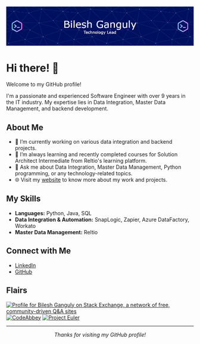 ![Header](./github-header-image.png)

# Hi there! 👋

Welcome to my GitHub profile!

I'm a passionate and experienced Software Engineer with over 9 years in the IT industry. My expertise lies in Data Integration, Master Data Management, and backend development.

## About Me

- 🔭 I’m currently working on various data integration and backend projects.
- 🌱 I’m always learning and recently completed courses for Solution Architect Intermediate from Reltio's learning platform.
- 💬 Ask me about Data Integration, Master Data Management, Python programming, or any technology-related topics.
- 🌐 Visit my [website](https://bileshg.github.io) to know more about my work and projects.

## My Skills

- **Languages:** Python, Java, SQL
- **Data Integration & Automation:** SnapLogic, Zapier, Azure DataFactory, Workato
- **Master Data Management:** Reltio
  
## Connect with Me

- [LinkedIn](https://www.linkedin.com/in/bilesh-ganguly/)
- [GitHub](https://github.com/bileshg)

## Flairs

<a href="https://stackexchange.com/users/8011176">
<img src="https://stackexchange.com/users/flair/8011176.png" width="215" height="60" alt="Profile for Bilesh Ganguly on Stack Exchange, a network of free, community-driven Q&amp;A sites" title="Profile for Bilesh Ganguly on Stack Exchange, a network of free, community-driven Q&amp;A sites"></a>

<a href="https://www.codeabbey.com/index/user_banner/bileshganguly.png">
<img src="https://www.codeabbey.com/index/user_banner/bileshganguly.png" width="215" height="60" alt="CodeAbbey"></a>

<a href="https://projecteuler.net/profile/bileshg.png">
<img src="https://projecteuler.net/profile/bileshg.png" width="215" height="60" alt="Project Euler"></a>
<br/>

---
<div align="center"><i>Thanks for visiting my GitHub profile!</i></div>
